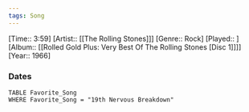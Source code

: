 ```yaml
---
tags: Song  
---
```

[Time:: 3:59]
[Artist:: [[The Rolling Stones]]]
[Genre:: Rock]
[Played:: ]
[Album:: [[Rolled Gold Plus: Very Best Of The Rolling Stones [Disc 1]]]]
[Year:: 1966]
### Dates
````dataview
TABLE Favorite_Song
WHERE Favorite_Song = "19th Nervous Breakdown"
````